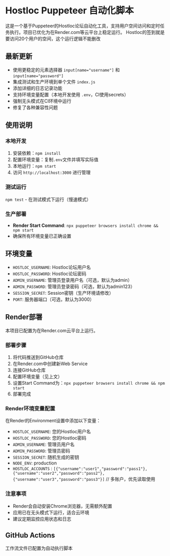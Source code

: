 # Hostloc Puppeteer 自动化脚本

这是一个基于Puppeteer的Hostloc论坛自动化工具，支持用户空间访问和定时任务执行。项目已优化为在Render.com等云平台上稳定运行。
Hostloc的签到就是要访问20个用户的空间，这个运行逻辑不能删改
## 最新更新
- 使用更稳定的元素选择器 `input[name="username"]` 和 `input[name="password"]`
- 集成测试和生产环境到单个文件 `index.js`
- 添加详细的日志记录功能
- 支持环境变量配置（本地开发使用 `.env`，CI使用secrets）
- 强制无头模式在CI环境中运行
- 修复了各种兼容性问题

## 使用说明

### 本地开发
1. 安装依赖：`npm install`
2. 配置环境变量：复制`.env`文件并填写实际值
3. 本地运行：`npm start`
4. 访问 `http://localhost:3000` 进行管理

### 测试运行
`npm test` - 在测试模式下运行（慢速模式）

### 生产部署
- **Render Start Command**: `npx puppeteer browsers install chrome && npm start`
- 确保所有环境变量已正确设置
## 环境变量
- `HOSTLOC_USERNAME`: Hostloc论坛用户名
- `HOSTLOC_PASSWORD`: Hostloc论坛密码
- `ADMIN_USERNAME`: 管理员登录用户名（可选，默认为admin）
- `ADMIN_PASSWORD`: 管理员登录密码（可选，默认为admin123）
- `SESSION_SECRET`: Session密钥（生产环境请修改）
- `PORT`: 服务器端口（可选，默认为3000）

## Render部署
本项目已配置为在Render.com云平台上运行。

### 部署步骤
1. 将代码推送到GitHub仓库
2. 在Render.com中创建新Web Service
3. 连接GitHub仓库
4. 配置环境变量（见上文）
5. 设置Start Command为：`npx puppeteer browsers install chrome && npm start`
6. 部署完成

### Render环境变量配置
在Render的Environment设置中添加以下变量：
- `HOSTLOC_USERNAME`: 您的Hostloc用户名
- `HOSTLOC_PASSWORD`: 您的Hostloc密码
- `ADMIN_USERNAME`: 管理员用户名
- `ADMIN_PASSWORD`: 管理员密码
- `SESSION_SECRET`: 随机生成的密钥
- `NODE_ENV`: production
- `HOSTLOC_ACCOUNTS` :  `[{"username":"user1","password":"pass1"},{"username":"user2","password":"pass2"},{"username":"user3","password":"pass3"}]`
// 多账户，优先读取使用
### 注意事项
- Render会自动安装Chrome浏览器，无需额外配置
- 应用已在无头模式下运行，适合云环境
- 建议定期监控应用状态和日志

## GitHub Actions
工作流文件已配置为自动执行脚本